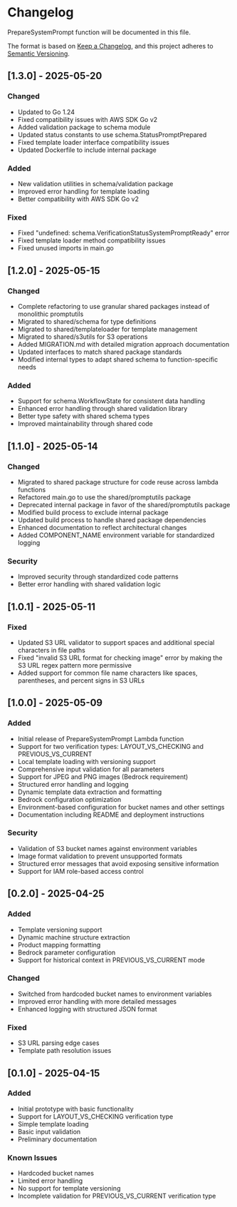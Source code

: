 # Changelog

PrepareSystemPrompt function will be documented in this file.

The format is based on [Keep a Changelog](https://keepachangelog.com/en/1.0.0/),
and this project adheres to [Semantic Versioning](https://semver.org/spec/v2.0.0.html).

## [1.3.0] - 2025-05-20

### Changed
- Updated to Go 1.24
- Fixed compatibility issues with AWS SDK Go v2
- Added validation package to schema module
- Updated status constants to use schema.StatusPromptPrepared
- Fixed template loader interface compatibility issues
- Updated Dockerfile to include internal package

### Added
- New validation utilities in schema/validation package
- Improved error handling for template loading
- Better compatibility with AWS SDK Go v2

### Fixed
- Fixed "undefined: schema.VerificationStatusSystemPromptReady" error
- Fixed template loader method compatibility issues
- Fixed unused imports in main.go

## [1.2.0] - 2025-05-15

### Changed
- Complete refactoring to use granular shared packages instead of monolithic promptutils
- Migrated to shared/schema for type definitions
- Migrated to shared/templateloader for template management
- Migrated to shared/s3utils for S3 operations
- Added MIGRATION.md with detailed migration approach documentation
- Updated interfaces to match shared package standards
- Modified internal types to adapt shared schema to function-specific needs

### Added
- Support for schema.WorkflowState for consistent data handling
- Enhanced error handling through shared validation library
- Better type safety with shared schema types
- Improved maintainability through shared code

## [1.1.0] - 2025-05-14

### Changed
- Migrated to shared package structure for code reuse across lambda functions
- Refactored main.go to use the shared/promptutils package
- Deprecated internal package in favor of the shared/promptutils package
- Modified build process to exclude internal package
- Updated build process to handle shared package dependencies
- Enhanced documentation to reflect architectural changes
- Added COMPONENT_NAME environment variable for standardized logging

### Security
- Improved security through standardized code patterns
- Better error handling with shared validation logic

## [1.0.1] - 2025-05-11

### Fixed
- Updated S3 URL validator to support spaces and additional special characters in file paths
- Fixed "invalid S3 URL format for checking image" error by making the S3 URL regex pattern more permissive
- Added support for common file name characters like spaces, parentheses, and percent signs in S3 URLs

## [1.0.0] - 2025-05-09

### Added
- Initial release of PrepareSystemPrompt Lambda function
- Support for two verification types: LAYOUT_VS_CHECKING and PREVIOUS_VS_CURRENT
- Local template loading with versioning support
- Comprehensive input validation for all parameters
- Support for JPEG and PNG images (Bedrock requirement)
- Structured error handling and logging
- Dynamic template data extraction and formatting
- Bedrock configuration optimization
- Environment-based configuration for bucket names and other settings
- Documentation including README and deployment instructions

### Security
- Validation of S3 bucket names against environment variables
- Image format validation to prevent unsupported formats
- Structured error messages that avoid exposing sensitive information
- Support for IAM role-based access control

## [0.2.0] - 2025-04-25

### Added
- Template versioning support
- Dynamic machine structure extraction
- Product mapping formatting
- Bedrock parameter configuration
- Support for historical context in PREVIOUS_VS_CURRENT mode

### Changed
- Switched from hardcoded bucket names to environment variables
- Improved error handling with more detailed messages
- Enhanced logging with structured JSON format

### Fixed
- S3 URL parsing edge cases
- Template path resolution issues

## [0.1.0] - 2025-04-15

### Added
- Initial prototype with basic functionality
- Support for LAYOUT_VS_CHECKING verification type
- Simple template loading
- Basic input validation
- Preliminary documentation

### Known Issues
- Hardcoded bucket names
- Limited error handling
- No support for template versioning
- Incomplete validation for PREVIOUS_VS_CURRENT verification type